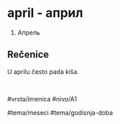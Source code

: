 # april - април

1. Апрель

## Rečenice

U aprilu često pada kiša.

<br>

#vrsta/imenica 
#nivo/A1 

#tema/meseci
#tema/godisnja-doba